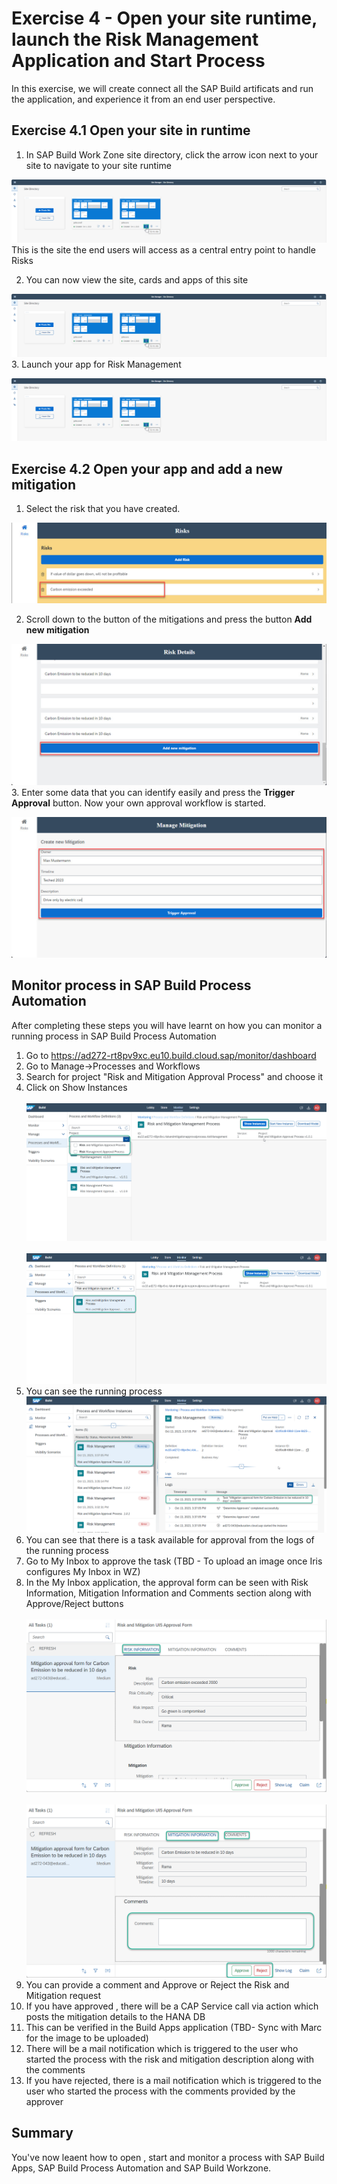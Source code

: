 # Exercise 4 - Open your site runtime, launch the Risk Management Application and Start Process

In this exercise, we will create connect all the SAP Build artificats and run the application, and experience it from an end user perspective. 

## Exercise 4.1 Open your site in runtime

1. In SAP Build Work Zone site directory, click the arrow icon next to your site to navigate to your site runtime

![Work Zone](/exercises/4_OpenAppAndStartProcess/Images/Go-to-site-1.png)
This is the site the end users will access as a central entry point to handle Risks

2. You can now view the site, cards and apps of this site

![Work Zone](/exercises/4_OpenAppAndStartProcess/Images/Go-to-site-1.png)
3. Launch your app for Risk Management

![Work Zone](/exercises/4_OpenAppAndStartProcess/Images/Go-to-site-1.png)

## Exercise 4.2 Open your app and add a new mitigation
1. Select the risk that you have created.

![Open Risk](/exercises/4_OpenAppAndStartProcess/Images/sba-run1.jpg)

2. Scroll down to the button of the mitigations and press the button **Add new mitigation**

![Add new mitigation](/exercises/4_OpenAppAndStartProcess/Images/sba-run2.jpg)
3. Enter some data that you can identify easily and press the **Trigger Approval** button. Now your own approval workflow is started.

![Open Risk](/exercises/4_OpenAppAndStartProcess/Images/sba-run3.jpg)

## Monitor process in SAP Build Process Automation

After completing these steps you will have learnt on how you can monitor a running process in SAP Build Process Automation

1.	Go to https://ad272-rt8pv9xc.eu10.build.cloud.sap/monitor/dashboard <br>
2.	Go to Manage->Processes and Workflows <br>
3.	Search for project "Risk and Mitigation Approval Process" and choose it <br>
4.	Click on Show Instances <br>
<br>![Process design](/exercises/4_OpenAppAndStartProcess/Images/Monitor_process_1.png)<br>
<br>![Process design](/exercises/4_OpenAppAndStartProcess/Images/Monitor_process_2.png)<br>
5.	You can see the running process
<br>![Process design](/exercises/4_OpenAppAndStartProcess/Images/Monitor_process_3.png)<br>
6.	You can see that there is a task available for approval from the logs of the running process <br>
7.	Go to My Inbox to approve the task (TBD - To upload an image once Iris configures My Inbox in WZ) <br>
8.	In the My Inbox application, the approval form can be seen with Risk Information, Mitigation Information and Comments section along with Approve/Reject buttons <br>
   <br>![Process design](/exercises/4_OpenAppAndStartProcess/Images/Monitor_process_4.png)<br>
   <br>![Process design](/exercises/4_OpenAppAndStartProcess/Images/Monitor_process_5.png)<br>
9.	You can provide a comment and Approve or Reject the Risk and Mitigation request <br>
10.	If you have approved , there will be a CAP Service call via action which posts the mitigation details to the HANA DB <br>
11.	This can be verified in the Build Apps application (TBD- Sync with Marc for the image to be uploaded) <br>
12.	There will be a mail notification which is triggered to the user who started the process with the risk and mitigation description along with the comments <br>
13.	If you have rejected, there is a  mail notification which is triggered to the user who started the process with the comments provided by the approver <br>

   
## Summary

You've now leaent how to open , start and monitor a process with SAP Build Apps, SAP Build Process Automation and SAP Build Workzone.


